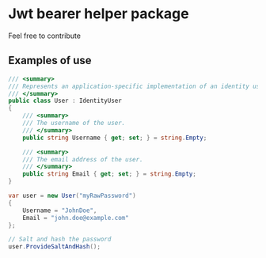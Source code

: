 # Jwt bearer helper package
Feel free to contribute

## Examples of use

```csharp
/// <summary>
/// Represents an application-specific implementation of an identity user.
/// </summary>
public class User : IdentityUser
{
    /// <summary>
    /// The username of the user.
    /// </summary>
    public string Username { get; set; } = string.Empty;

    /// <summary>
    /// The email address of the user.
    /// </summary>
    public string Email { get; set; } = string.Empty;
}
```

```csharp
var user = new User("myRawPassword")
{
    Username = "JohnDoe",
    Email = "john.doe@example.com"
};

// Salt and hash the password
user.ProvideSaltAndHash();
```
